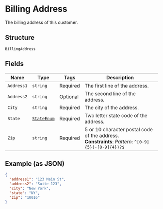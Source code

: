 
# Billing Address

The billing address of this customer.

## Structure

`BillingAddress`

## Fields

| Name | Type | Tags | Description |
|  --- | --- | --- | --- |
| `Address1` | `string` | Required | The first line of the address. |
| `Address2` | `string` | Optional | The second line of the address. |
| `City` | `string` | Required | The city of the address. |
| `State` | [`StateEnum`](../../doc/models/state-enum.md) | Required | Two letter state code of the address. |
| `Zip` | `string` | Required | 5 or 10 character postal code of the address.<br>**Constraints**: *Pattern*: `^[0-9]{5}(-[0-9]{4})?$` |

## Example (as JSON)

```json
{
  "address1": "123 Main St",
  "address2": "Suite 123",
  "city": "New York",
  "state": "NY",
  "zip": "10016"
}
```

